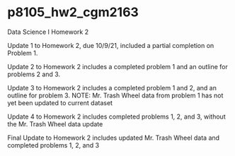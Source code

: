 # p8105_hw2_cgm2163
Data Science I Homework 2

Update 1 to Homework 2, due 10/9/21, included a partial completion on Problem 1.

Update 2 to Homework 2 includes a completed problem 1 and an outline for problems 2 and 3.

Update 3 to Homework 2 includes a completed problem 1 and 2, and an outline for problem 3. NOTE: Mr. Trash Wheel data from problem 1 has not yet been updated to current dataset

Update 4 to Homework 2 includes completed problems 1, 2, and 3, without the Mr. Trash Wheel data update

Final Update to Homework 2 includes updated Mr. Trash Wheel data and completed problems 1, 2, and 3
